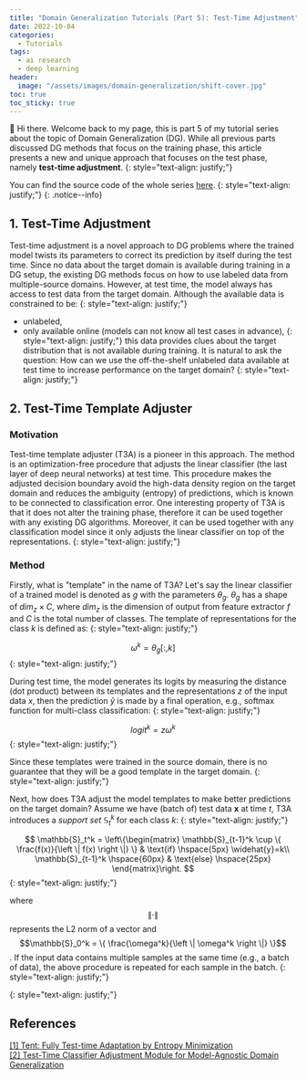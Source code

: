 ```yaml
---
title: "Domain Generalization Tutorials (Part 5): Test-Time Adjustment"
date: 2022-10-04
categories: 
  - Tutorials
tags: 
  - ai research
  - deep learning
header: 
  image: "/assets/images/domain-generalization/shift-cover.jpg"
toc: true
toc_sticky: true
---
```


👋 Hi there. Welcome back to my page, this is part 5 of my tutorial series about the topic of Domain Generalization (DG). While all previous parts discussed DG methods that focus on the training phase, this article presents a new and unique approach that focuses on the test phase, namely **test-time adjustment**. 
{: style="text-align: justify;"}

You can find the source code of the whole series [here](https://github.com/lhkhiem28/DGECG). 
{: style="text-align: justify;"}
{: .notice--info}

## 1. Test-Time Adjustment
Test-time adjustment is a novel approach to DG problems where the trained model twists its parameters to correct its prediction by itself during the test time. Since no data about the target domain is available during training in a DG setup, the existing DG methods focus on how to use labeled data from multiple-source domains. However, at test time, the model always has access to test data from the target domain. Although the available data is constrained to be:
{: style="text-align: justify;"}
* unlabeled, 
* only available online (models can not know all test cases in advance), 
{: style="text-align: justify;"}
this data provides clues about the target distribution that is not available during training. It is natural to ask the question: How can we use the off-the-shelf unlabeled data available at test time to increase performance on the target domain?
{: style="text-align: justify;"}

## 2. Test-Time Template Adjuster

### Motivation
Test-time template adjuster (T3A) is a pioneer in this approach. The method is an optimization-free procedure that adjusts the linear classifier (the last layer of deep neural networks) at test time. This procedure makes the adjusted decision boundary avoid the high-data density region on the target domain and reduces the ambiguity (entropy) of predictions, which is known to be connected to classification error. One interesting property of T3A is that it does not alter the training phase, therefore it can be used together with any existing DG algorithms. Moreover, it can be used together with any classification model since it only adjusts the linear classifier on top of the representations. 
{: style="text-align: justify;"}

### Method
Firstly, what is "template" in the name of T3A? Let's say the linear classifier of a trained model is denoted as $g$ with the parameters $\theta_{g}$. $\theta_{g}$ has a shape of $dim_{z}\times C$, where $dim_{z}$ is the dimension of output from feature extractor $f$ and $C$ is the total number of classes. The template of representations for the class $k$ is defined as: 
{: style="text-align: justify;"}

$$\omega^k = \theta_{g}[:, k]$$
{: style="text-align: justify;"}

During test time, the model generates its logits by measuring the distance (dot product) between its templates and the representations $z$ of the input data $x$, then the prediction $\widehat{y}$ is made by a final operation, e.g., softmax function for multi-class classification: 
{: style="text-align: justify;"}

$$logit^k = z\omega^k$$
{: style="text-align: justify;"}

Since these templates were trained in the source domain, there is no guarantee that they will be a good template in the target domain. 
{: style="text-align: justify;"}

Next, how does T3A adjust the model templates to make better predictions on the target domain? Assume we have (batch of) test data $\mathbf{x}$ at time $t$, T3A introduces a _support set_ $\mathbb{S}_t^k$ for each class $k$: 
{: style="text-align: justify;"}

$$
\mathbb{S}_t^k = \left\{\begin{matrix}
\mathbb{S}_{t-1}^k \cup \{ \frac{f(x)}{\left \| f(x) \right \|} \} & \text{if} \hspace{5px} \widehat{y}=k\\ 
\mathbb{S}_{t-1}^k \hspace{60px} & \text{else} \hspace{25px}
\end{matrix}\right.
$$
{: style="text-align: justify;"}

where $$\left \| \cdot \right \|$$ represents the L2 norm of a vector and $$\mathbb{S}_0^k = \{ \frac{\omega^k}{\left \| \omega^k \right \|} \}$$. If the input data contains multiple samples at the same time (e.g., a batch of data), the above procedure is repeated for each sample in the batch. 
{: style="text-align: justify;"}

<!-- To be continued ... -->
{: style="text-align: justify;"}

## References
[[1] Tent: Fully Test-time Adaptation by Entropy Minimization](https://arxiv.org/abs/2006.10726)<br>
[[2] Test-Time Classifier Adjustment Module for Model-Agnostic Domain Generalization](https://proceedings.neurips.cc/paper/2021/hash/1415fe9fea0fa1e45dddcff5682239a0-Abstract.html)<br>